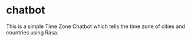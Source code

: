 # chatbot
This is a simple Time Zone Chatbot which tells the time zone of cities and countries using Rasa.
